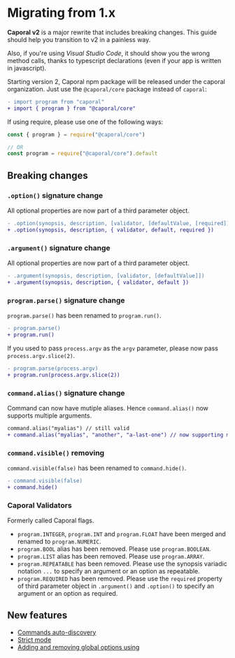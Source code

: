 # Migrating from 1.x

**Caporal v2** is a major rewrite that includes breaking changes.
This guide should help you transition to v2 in a painless way.

Also, if you're using _Visual Studio Code_, it should show you the wrong
method calls, thanks to typescript declarations (even if your app
is written in javascript).

Starting version 2, Caporal npm package will be released under the caporal organization.
Just use the `@caporal/core` package instead of `caporal`:

```diff
- import program from "caporal"
+ import { program } from "@caporal/core"
```

If using require, please use one of the following ways:

```js
const { program } = require("@caporal/core")

// OR
const program = require("@caporal/core").default
```

## Breaking changes

### `.option()` signature change

All optional properties are now part of a third parameter object.

```diff
- .option(synopsis, description, [validator, [defaultValue, [required]])
+ .option(synopsis, description, { validator, default, required })
```

### `.argument()` signature change

All optional properties are now part of a third parameter object.

```diff
- .argument(synopsis, description, [validator, [defaultValue]])
+ .argument(synopsis, description, { validator, default })
```

### `program.parse()` signature change

`program.parse()` has been renamed to `program.run()`.

```diff
- program.parse()
+ program.run()
```

If you used to pass `process.argv` as the `argv` parameter, please now pass
`process.argv.slice(2)`.

```diff
- program.parse(process.argv)
+ program.run(process.argv.slice(2))
```

### `command.alias()` signature change

Command can now have mutiple aliases. Hence `command.alias()` now supports
multiple arguments.

```diff
command.alias("myalias") // still valid
+ command.alias("myalias", "another", "a-last-one") // now supporting multiple aliases
```

### `command.visible()` removing

`command.visible(false)` has been renamed to `command.hide()`.

```diff
- command.visible(false)
+ command.hide()
```

### Caporal Validators

Formerly called Caporal flags.

- `program.INTEGER`, `program.INT` and `program.FLOAT` have been merged and renamed
  to `program.NUMERIC`.
- `program.BOOL` alias has been removed. Please use `program.BOOLEAN`.
- `program.LIST` alias has been removed. Please use `program.ARRAY`.
- `program.REPEATABLE` has been removed. Please use the synopsis variadic notation
  `...` to specify an argument or an option as repeatable.
- `program.REQUIRED` has been removed. Please use the `required` property of third
  parameter object in `.argument()` and `.option()` to specify an argument or an option
  as required.

## New features

- [Commands auto-discovery](program.md#auto-discovery)
- [Strict mode](program.md#strict-mode)
- [Adding and removing global options using](program.md#global-options)
